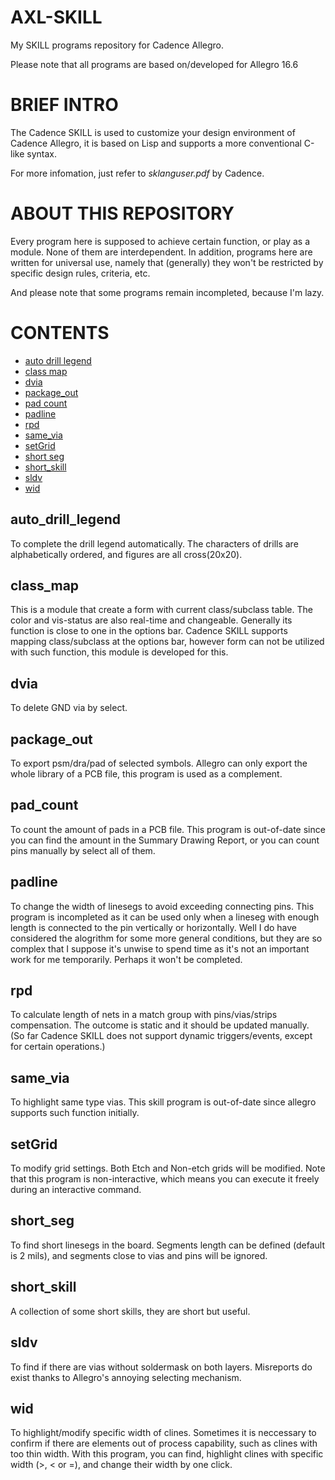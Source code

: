 # AXL-SKILL

My SKILL programs repository for Cadence Allegro.

Please note that all programs are based on/developed for Allegro 16.6


# BRIEF INTRO

The Cadence SKILL is used to customize your design environment of Cadence Allegro, it is based on Lisp and supports a more conventional C-like syntax.

For more infomation, just refer to _sklanguser.pdf_ by Cadence.


# ABOUT THIS REPOSITORY

Every program here is supposed to achieve certain function, or play as a module. None of them are interdependent. In addition, programs here are written for universal use, namely that (generally) they won't be restricted by specific design rules, criteria, etc.

And please note that some programs remain incompleted, because I'm lazy.


# CONTENTS

* [auto drill legend](#auto_drill_legend)
* [class map](#class_map)
* [dvia](#dvia)
* [package_out](#package_out)
* [pad count](#pad_count)
* [padline](#padline)
* [rpd](#rpd)
* [same_via](#same_via)
* [setGrid](#setGrid)
* [short seg](#short_seg)
* [short_skill](#short_skill)
* [sldv](#sldv)
* [wid](#wid)

## auto_drill_legend
To complete the drill legend automatically. The characters of drills are alphabetically ordered, and figures are all cross(20x20).

## class_map
This is a module that create a form with current class/subclass table. The color and vis-status are also real-time and changeable. Generally its function is close to one in the options bar. Cadence SKILL supports mapping class/subclass at the options bar, however form can not be utilized with such function, this module is developed for this.
  
## dvia
To delete GND via by select.
  
## package_out
To export psm/dra/pad of selected symbols. Allegro can only export the whole library of a PCB file, this program is used as a complement.
  
## pad_count
To count the amount of pads in a PCB file. This program is out-of-date since you can find the amount in the Summary Drawing Report, or you can count pins manually by select all of them.

## padline
To change the width of linesegs to avoid exceeding connecting pins. This program is incompleted as it can be used only when a lineseg with enough length is connected to the pin vertically or horizontally. Well I do have considered the alogrithm for some more general conditions, but they are so complex that I suppose it's unwise to spend time as it's not an important work for me temporarily. Perhaps it won't be completed.

## rpd
To calculate length of nets in a match group with pins/vias/strips compensation. The outcome is static and it should be updated manually. (So far Cadence SKILL does not support dynamic triggers/events, except for certain operations.)

## same_via
To highlight same type vias. This skill program is out-of-date since allegro supports such function initially.

## setGrid
To modify grid settings. Both Etch and Non-etch grids will be modified. Note that this program is non-interactive, which means you can execute it freely during an interactive command.

## short_seg
To find short linesegs in the board. Segments length can be defined (default is 2 mils), and segments close to vias and pins will be ignored.

## short_skill
A collection of some short skills, they are short but useful.

## sldv
To find if there are vias without soldermask on both layers. Misreports do exist thanks to Allegro's annoying selecting mechanism.

## wid
To highlight/modify specific width of clines. Sometimes it is neccessary to confirm if there are elements out of process capability, such as clines with too thin width. With this program, you can find, highlight clines with specific width (>, < or =), and change their width by one click.

